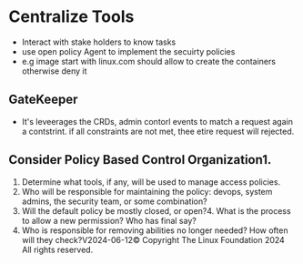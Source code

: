 # Centralize Tools

- Interact with stake holders to know tasks
- use open policy Agent to implement the secuirty policies
- e.g image start with linux.com should allow to create the containers otherwise deny it


## GateKeeper

- It's leveerages the CRDs, admin contorl events to match a request again a contstrint. if all constraints are not met, thee etire request will rejected.


## Consider Policy Based Control Organization1.
1. Determine what tools, if any, will be used to manage access policies.
2.  Who will be responsible for maintaining the policy: devops, system admins, the security team, or some combination?
3.  Will the default policy be mostly closed, or open?4.  What is the process to allow a new permission? Who has final say?
5.  Who is responsible for removing abilities no longer needed? How often will they check?V2024-06-12© Copyright The Linux Foundation 2024 All rights reserved.